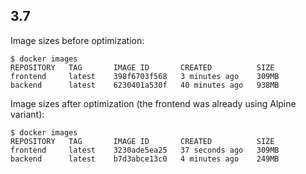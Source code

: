 ##  3.7
Image sizes before optimization:
```
$ docker images
REPOSITORY   TAG       IMAGE ID       CREATED          SIZE
frontend     latest    398f6703f568   3 minutes ago    309MB
backend      latest    6230401a530f   40 minutes ago   938MB
```

Image sizes after optimization (the frontend was already using Alpine variant):
```
$ docker images
REPOSITORY   TAG       IMAGE ID       CREATED          SIZE
frontend     latest    3230ade5ea25   37 seconds ago   309MB
backend      latest    b7d3abce13c0   4 minutes ago    249MB
```

